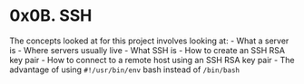 # 0x0B. SSH

The concepts looked at for this project involves looking at:
    - What a server is
    - Where servers usually live
    - What SSH is
    - How to create an SSH RSA key pair
    - How to connect to a remote host using an SSH RSA key pair
    - The advantage of using <code>#!/usr/bin/env</code> bash instead of <code>/bin/bash</code>